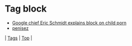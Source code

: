 <!--
title: Tag block
date: 2020-06-28T15:26:59.077Z
tags:
-->
# Tag block

 * [Google chief Eric Schmidt explains block on child porn](67748354827.md)
 * [penisez](90661464069.md)

| [Tags](tags.md) | [Top](index.md) |

